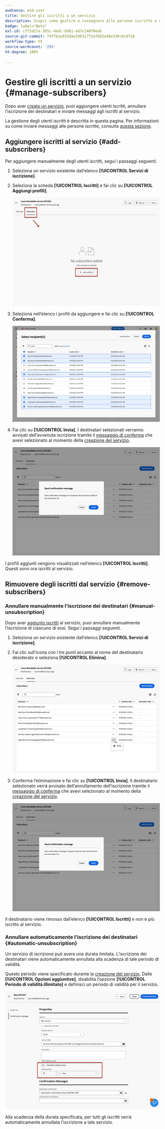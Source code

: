 ```yaml
---
audience: end-user
title: Gestire gli iscritti a un servizio
description: Scopri come gestire e consegnare alle persone iscritte a un servizio in Adobe Campaign Web
badge: label="Beta"
exl-id: cf72d27e-365c-4edc-b661-a67c148f0eeb
source-git-commit: f4ffb1e033dae3d631772ef602e48e336c8c0f16
workflow-type: ht
source-wordcount: '292'
ht-degree: 100%

---
```


# Gestire gli iscritti a un servizio {#manage-subscribers}

Dopo aver [creato un servizio](manage-services.md#create-service), puoi aggiungere utenti iscritti, annullare l’iscrizione dei destinatari e inviare messaggi agli iscritti al servizio.

La gestione degli utenti iscritti è descritta in questa pagina. Per informazioni su come inviare messaggi alle persone iscritte, consulta [questa sezione](../content/send-to-subscribers.md).

## Aggiungere iscritti al servizio {#add-subscribers}

Per aggiungere manualmente degli utenti iscritti, segui i passaggi seguenti.

1. Seleziona un servizio esistente dall’elenco **[!UICONTROL Servizi di iscrizione]**.

1. Seleziona la scheda **[!UICONTROL Iscritti]** e fai clic su **[!UICONTROL Aggiungi profili]**.

   ![](assets/service-subscribers-tab.png)

1. Seleziona nell’elenco i profili da aggiungere e fai clic su **[!UICONTROL Conferma]**.

   ![](assets/service-subscribers-select-profiles.png)

1. Fai clic su **[!UICONTROL Invia]**.<!--if you click cancel, does it mean that no message is sent but recipients are still subscribed, or they are not subscribed? it's 2 different actions in the console)--> I destinatari selezionati verranno avvisati dell’avvenuta iscrizione tramite il [messaggio di conferma](manage-services.md#create-confirmation-message) che avevi selezionato al momento della [creazione del servizio](manage-services.md#create-service).

   ![](assets/service-subscribers-confirmation-msg.png)

I profili aggiunti vengono visualizzati nell’elenco **[!UICONTROL Iscritti]**. Questi sono ora iscritti al servizio.

## Rimuovere degli iscritti dal servizio {#remove-subscribers}

### Annullare manualmente l’iscrizione dei destinatari {#manual-unsubscription}

Dopo aver [aggiunto iscritti](#add-subscribers) al servizio, puoi annullare manualmente l’iscrizione di ciascuno di essi. Segui i passaggi seguenti.

1. Seleziona un servizio esistente dall’elenco **[!UICONTROL Servizi di iscrizione]**.

1. Fai clic sull’icona con i tre punti accanto al nome del destinatario desiderato e seleziona **[!UICONTROL Elimina]**.

   ![](assets/service-subscribers-delete.png)

1. Conferma l’eliminazione e fai clic su **[!UICONTROL Invia]**. Il destinatario selezionato verrà avvisato dell’annullamento dell’iscrizione tramite il [messaggio di conferma](manage-services.md#create-confirmation-message) che avevi selezionato al momento della [creazione del servizio](manage-services.md#create-service).

   ![](assets/service-subscribers-delete-confirmation.png)

Il destinatario viene rimosso dall’elenco **[!UICONTROL Iscritti]** e non è più iscritto al servizio.

### Annullare automaticamente l’iscrizione dei destinatari {#automatic-unsubscription}

Un servizio di iscrizione può avere una durata limitata. L’iscrizione dei destinatari viene automaticamente annullata alla scadenza di tale periodo di validità.

Questo periodo viene specificato durante la [creazione del servizio](manage-services.md#create-service). Dalle **[!UICONTROL Opzioni aggiuntive]**, disabilita l’opzione **[!UICONTROL Periodo di validità illimitato]** e definisci un periodo di validità per il servizio.

![](assets/service-create-validity-period.png)

Alla scadenza della durata specificata, per tutti gli iscritti verrà automaticamente annullata l’iscrizione a tale servizio.
